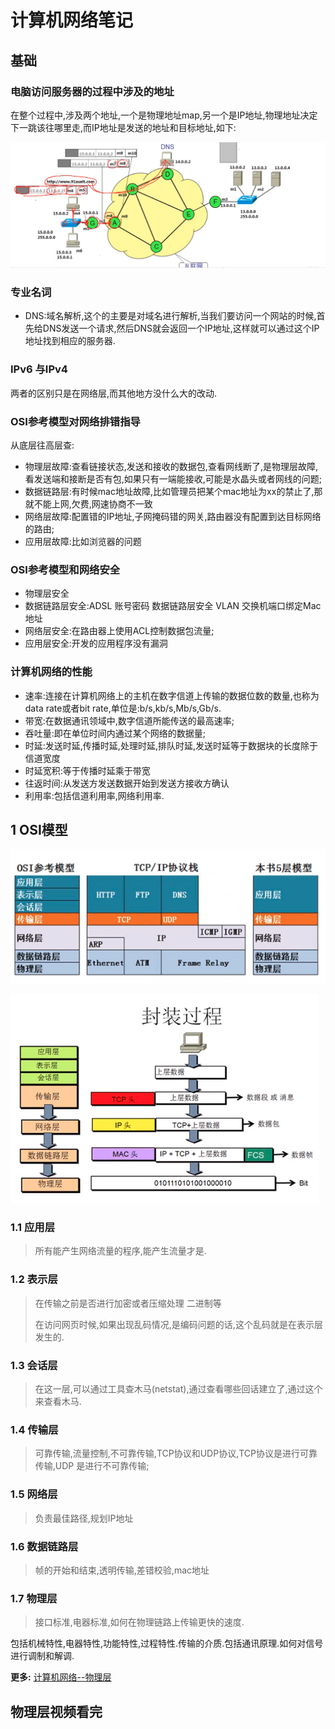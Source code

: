 # 计算机网络笔记

## 基础

### 电脑访问服务器的过程中涉及的地址

在整个过程中,涉及两个地址,一个是物理地址map,另一个是IP地址,物理地址决定下一跳该往哪里走,而IP地址是发送的地址和目标地址,如下:

![](images/n1.png)

### 专业名词

- DNS:域名解析,这个的主要是对域名进行解析,当我们要访问一个网站的时候,首先给DNS发送一个请求,然后DNS就会返回一个IP地址,这样就可以通过这个IP地址找到相应的服务器.



### IPv6 与IPv4

两者的区别只是在网络层,而其他地方没什么大的改动.

### OSI参考模型对网络排错指导

从底层往高层查:

- 物理层故障:查看链接状态,发送和接收的数据包,查看网线断了,是物理层故障,看发送端和接断是否有包,如果只有一端能接收,可能是水晶头或者网线的问题;
- 数据链路层:有时候mac地址故障,比如管理员把某个mac地址为xx的禁止了,那就不能上网,欠费,网速协商不一致
- 网络层故障:配置错的IP地址,子网掩码错的网关,路由器没有配置到达目标网络的路由;
- 应用层故障:比如浏览器的问题

### OSI参考模型和网络安全

- 物理层安全
- 数据链路层安全:ADSL 账号密码 数据链路层安全 VLAN 交换机端口绑定Mac地址
- 网络层安全:在路由器上使用ACL控制数据包流量;
- 应用层安全:开发的应用程序没有漏洞

### 计算机网络的性能

- 速率:连接在计算机网络上的主机在数字信道上传输的数据位数的数量,也称为data rate或者bit rate,单位是:b/s,kb/s,Mb/s,Gb/s.
- 带宽:在数据通讯领域中,数字信道所能传送的最高速率;
- 吞吐量:即在单位时间内通过某个网络的数据量;
- 时延:发送时延,传播时延,处理时延,排队时延,发送时延等于数据块的长度除于信道宽度
- 时延宽积:等于传播时延乘于带宽
- 往返时间:从发送方发送数据开始到发送方接收方确认
- 利用率:包括信道利用率,网络利用率.

## 1 OSI模型

![](images/osi_1.png)

![1554026349888](images/osi_2.png)

### 1.1 应用层

> 所有能产生网络流量的程序,能产生流量才是.

### 1.2 表示层

> 在传输之前是否进行加密或者压缩处理 二进制等
>
> 在访问网页时候,如果出现乱码情况,是编码问题的话,这个乱码就是在表示层发生的.

### 1.3 会话层

> 在这一层,可以通过工具查木马(netstat),通过查看哪些回话建立了,通过这个来查看木马.

### 1.4 传输层 

> 可靠传输,流量控制,不可靠传输,TCP协议和UDP协议,TCP协议是进行可靠传输,UDP 是进行不可靠传输;

### 1.5 网络层

> 负责最佳路径,规划IP地址

### 1.6 数据链路层

> 帧的开始和结束,透明传输,差错校验,mac地址

### 1.7 物理层

> 接口标准,电器标准,如何在物理链路上传输更快的速度.

包括机械特性,电器特性,功能特性,过程特性.传输的介质.包括通讯原理.如何对信号进行调制和解调.

**更多:** [计算机网络--物理层](https://blog.csdn.net/weixin_41863685/article/details/89042408)



## 物理层视频看完


